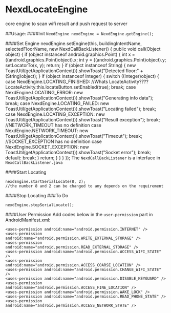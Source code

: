 NexdLocateEngine
================

core engine to scan wifi result and push request to server

##Usage:
####Init
`NexdEngine nexdEngine = NexdEngine.getEngine();`

####Set Engine
	nexdEngine.setEngine(this, buildingIntentName, selectedFloorName, new NexdCallBackListener() {
		public void call(Object object) {
								if (object instanceof android.graphics.Point) {
									int x = ((android.graphics.Point)object).x;
									int y = ((android.graphics.Point)object).y;
									setLocatorTo(x, y);
								return;
								}
								if (object instanceof String) {
								new ToastUtil(getApplicationContext()).showToast("Detected floor:" + (String)object);
								}
								if (object instanceof Integer) {
									switch ((Integer)object) {
									case NexdEngine.LOCATING_FINISHED:
										//Whats LocateActivity????
										LocateActivity.this.locateButton.setEnabled(true);
										break;
									case NexdEngine.LOCATING_ERROR:
										new ToastUtil(getApplicationContext()).showToast("Generating info data");
										break;
									case NexdEngine.LOCATING_FAILED:
										new ToastUtil(getApplicationContext()).showToast("Locating failed");
										break;
									case NexdEngine.LOCATING_EXCEPTION:
										new ToastUtil(getApplicationContext()).showToast("Result exception");
										break;
									//NETWORK_TIMEOUT has no definition
									case NexdEngine.NETWORK_TIMEOUT:
										new ToastUtil(getApplicationContext()).showToast("Timeout");
										break;
									//SOCKET_EXCEPTION has no definition
									case NexdEngine.SOCKET_EXCEPTION:
										new ToastUtil(getApplicationContext()).showToast("Socket error");
										break;
									default:
										break;
									}
									return;
								}
							}
		}
	});
The `NexdCallBackListener` is a interface in `NexdCallBackListener.java`

####Start Locating
	
	nexdEngine.startSerialLocate(8, 2);	
	//the number 8 and 2 can be changed to any depends on the requirement
	
####Stop Locating 
###To Do
	
	nexdEngine.stopSerialLocate();
	
####User Permission
Add codes below in the `user-permission` part in AndroidManifest.xml:

	<uses-permission android:name="android.permission.INTERNET" />
    <uses-permission android:name="android.permission.WRITE_EXTERNAL_STORAGE" />
    <uses-permission android:name="android.permission.READ_EXTERNAL_STORAGE" />
    <uses-permission android:name="android.permission.ACCESS_WIFI_STATE" />
    <uses-permission android:name="android.permission.ACCESS_COARSE_LOCATION" />
    <uses-permission android:name="android.permission.CHANGE_WIFI_STATE" />
    <uses-permission android:name="android.permission.DISABLE_KEYGUARD" />
    <uses-permission android:name="android.permission.ACCESS_FINE_LOCATION" />
    <uses-permission android:name="android.permission.WAKE_LOCK" />
	<uses-permission android:name="android.permission.READ_PHONE_STATE" />
    <uses-permission android:name="android.permission.ACCESS_NETWORK_STATE" />  